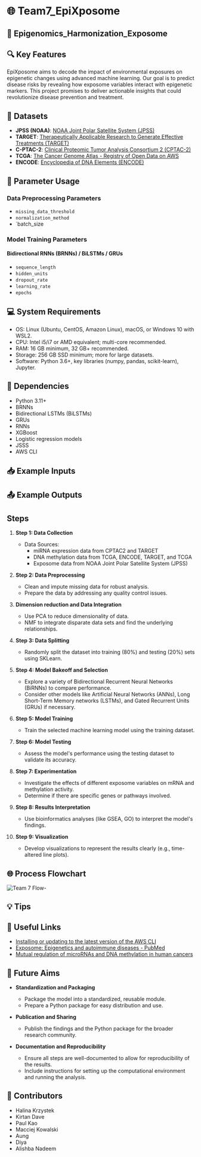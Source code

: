 # 🌐 Team7_EpiXposome
## 🧬 Epigenomics_Harmonization_Exposome

## 🔍 Key Features

EpiXposome aims to decode the impact of environmental exposures on epigenetic changes using advanced machine learning. Our goal is to predict disease risks by revealing how exposome variables interact with epigenetic markers. This project promises to deliver actionable insights that could revolutionize disease prevention and treatment.

## 📂 Datasets

- **JPSS (NOAA)**: [NOAA Joint Polar Satellite System (JPSS)](https://registry.opendata.aws/noaa-jpss)
- **TARGET**: [Therapeutically Applicable Research to Generate Effective Treatments (TARGET)](https://registry.opendata.aws/target)
- **C-PTAC-2**: [Clinical Proteomic Tumor Analysis Consortium 2 (CPTAC-2)](https://registry.opendata.aws/cptac-2)
- **TCGA**: [The Cancer Genome Atlas - Registry of Open Data on AWS](https://registry.opendata.aws/tcga)
- **ENCODE**: [Encyclopedia of DNA Elements (ENCODE)](https://registry.opendata.aws/encode-project)

## 🔧 Parameter Usage

### **Data Preprocessing Parameters**
- `missing_data_threshold`
- `normalization_method`
- `batch_size

### **Model Training Parameters**
#### **Bidirectional RNNs (BRNNs) / BiLSTMs / GRUs**
- `sequence_length` 
- `hidden_units`
- `dropout_rate`  
- `learning_rate`
- `epochs`

## 💻 System Requirements


- OS: Linux (Ubuntu, CentOS, Amazon Linux), macOS, or Windows 10 with WSL2.
- CPU: Intel i5/i7 or AMD equivalent; multi-core recommended.
- RAM: 16 GB minimum, 32 GB+ recommended.
- Storage: 256 GB SSD minimum; more for large datasets.
- Software: Python 3.6+, key libraries (numpy, pandas, scikit-learn), Jupyter.


## 🔗 Dependencies

- Python 3.11+
- BRNNs
- Bidirectional LSTMs (BiLSTMs)
- GRUs
- RNNs
- XGBoost
- Logistic regression models
- JSSS
- AWS CLI

## 📥 Example Inputs



## 📤 Example Outputs


## Steps

1. **Step 1: Data Collection**
   - Data Sources:
     - miRNA expression data from CPTAC2 and TARGET
     - DNA methylation data from TCGA, ENCODE, TARGET, and TCGA
     - Exposome data from NOAA Joint Polar Satellite System (JPSS)

2. **Step 2: Data Preprocessing**
   - Clean and impute missing data for robust analysis.
   - Prepare the data by addressing any quality control issues.
  
3. **Dimension reduction and Data Integration**
   - Use PCA to reduce dimensionality of data.
   - NMF to integrate disparate data sets and find the underlying relationships.

3. **Step 3: Data Splitting**
   - Randomly split the dataset into training (80%) and testing (20%) sets using SKLearn.

4. **Step 4: Model Bakeoff and Selection**
   - Explore a variety of Bidirectional Recurrent Neural Networks (BiRNNs) to compare performance.
   - Consider other models like Artificial Neural Networks (ANNs), Long Short-Term Memory networks (LSTMs), and Gated Recurrent Units (GRUs) if necessary.

5. **Step 5: Model Training**
   - Train the selected machine learning model using the training dataset.

6. **Step 6: Model Testing**
   - Assess the model's performance using the testing dataset to validate its accuracy.

7. **Step 7: Experimentation**
   - Investigate the effects of different exposome variables on mRNA and methylation activity.
   - Determine if there are specific genes or pathways involved.

8. **Step 8: Results Interpretation**
   - Use bioinformatics analyses (like GSEA, GO) to interpret the model's findings.

9. **Step 9: Visualization**
   - Develop visualizations to represent the results clearly (e.g., time-altered line plots).

## 🌐 Process Flowchart

![Team 7 Flow-](https://github.com/user-attachments/assets/c951674f-5289-4550-abc4-d2d66c55290f)


## 💡 Tips

## 🔗 Useful Links

- [Installing or updating to the latest version of the AWS CLI](https://docs.aws.amazon.com/cli/latest/userguide/getting-started-install.html)
- [Exposome: Epigenetics and autoimmune diseases - PubMed](https://pubmed.ncbi.nlm.nih.gov/39097180/)
- [Mutual regulation of microRNAs and DNA methylation in human cancers](https://pmc.ncbi.nlm.nih.gov/articles/PMC5406215/)

## 🔮 Future Aims

- **Standardization and Packaging**
  - Package the model into a standardized, reusable module.
  - Prepare a Python package for easy distribution and use.

- **Publication and Sharing**
  - Publish the findings and the Python package for the broader research community.

- **Documentation and Reproducibility**
  - Ensure all steps are well-documented to allow for reproducibility of the results.
  - Include instructions for setting up the computational environment and running the analysis.


## 👤 Contributors

- Halina Krzystek
- Kirtan Dave
- Paul Kao
- Macciej Kowalski
- Aung
- Diya
- Alishba Nadeem
